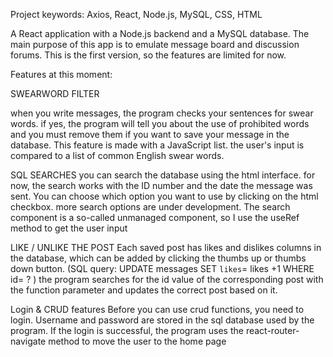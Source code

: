 
Project keywords: Axios, React, Node.js, MySQL, CSS, HTML

A React application with a Node.js backend and a MySQL database. The main purpose of this app is to emulate message board and discussion forums. This is the first version, so the features are limited for now.

Features at this moment:

SWEARWORD FILTER

when you write messages, the program checks your sentences for swear words. if yes, the program will tell you about the use of prohibited words and you must remove them if you want to save your message in the database. This feature is made with a JavaScript list. the user's input is compared to a list of common English swear words.

SQL SEARCHES
you can search the database using the html interface. for now, the search works with the ID number and the date the message was sent. You can choose which option you want to use by clicking on the html checkbox.
more search options are under development. The search component is a so-called unmanaged component, so I use the useRef method to get the user input

LIKE / UNLIKE THE POST
Each saved post has likes and dislikes columns in the database, which can be added by clicking the thumbs up or thumbs down button. (SQL query: UPDATE messages SET `likes`= likes +1 WHERE id= ? )
the program searches for the id value of the corresponding post with the function parameter and updates the correct post based on it.

Login & CRUD features
Before you can use crud functions, you need to login. Username and password are stored in the sql database used by the program. If the login is successful, the program uses the react-router-navigate method to move the user to the home page
